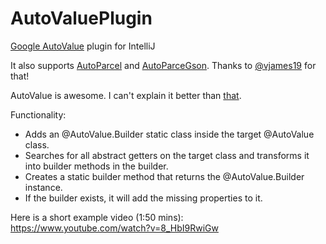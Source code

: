 # AutoValuePlugin
[Google AutoValue](https://github.com/google/auto) plugin for IntelliJ

It also supports [AutoParcel](https://github.com/frankiesardo/auto-parcel) and [AutoParceGson](https://github.com/evant/auto-parcel-gson).
Thanks to [@vjames19](https://github.com/vjames19) for that!

AutoValue is awesome.
I can't explain it better than [that](https://github.com/google/auto/tree/master/value).

Functionality:

- Adds an @AutoValue.Builder static class inside the target @AutoValue class.
- Searches for all abstract getters on the target class and transforms it into builder methods in the builder.
- Creates a static builder method that returns the @AutoValue.Builder instance.
- If the builder exists, it will add the missing properties to it.

Here is a short example video (1:50 mins):
https://www.youtube.com/watch?v=8_HbI9RwiGw

